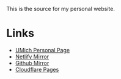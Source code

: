 This is the source for my personal website.

# Links

- [UMich Personal Page](http://umich.edu/~bardelli/)
- [Netlify Mirror](https://bardelli.netlify.app)
- [Github Mirror](https://ebardelli.github.io)
- [Cloudflare Pages](https://bardelli.pages.dev/)

